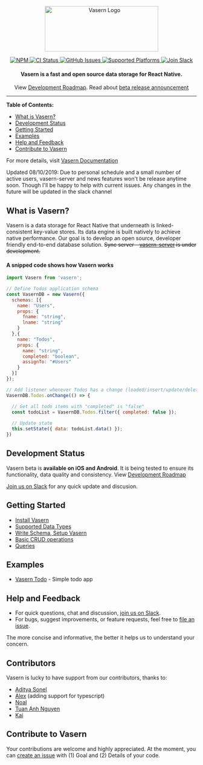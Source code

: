 
<p align="center">  
<img align="center" src="https://unpkg.com/vasern@0.2.4/vasern-logo.svg" alt="Vasern Logo" width="300" height="120">
</p>

<p align="center">
  <a href="https://npmjs.com/package/vasern">
    <img src="https://img.shields.io/npm/v/vasern.svg" alt="NPM">
  </a>
  
  <a href="https://travis-ci.org/vasern/vasern">
    <img src="https://img.shields.io/travis/vasern/vasern.svg?logo=travis" alt="CI Status">
  </a>
  
  <a href="https://github.com/vasern/vasern/issues">
    <img src="https://img.shields.io/github/issues/vasern/vasern.svg" alt="GitHub Issues">
  </a>
  
  <a href="https://github.com/vasern/vasern">
    <img src="https://img.shields.io/badge/React%20Native-iOS%20%2B%20Android-brightgreen.svg" alt="Supported Platforms ">
  </a>
  
  <a href="https://join.slack.com/t/vasern/shared_invite/zt-5uoc8hec-Y~b9PjQfN0n2PbCTJH7exA">
    <img src="https://img.shields.io/badge/chat-on%20Slack-%23e21357.svg?logo=slack" alt="Join Slack">
  </a>
</p>

<h4 align="center">
Vasern is a fast and open source data storage for React Native.
</h4>

<p align="center">
  View <a href="https://github.com/vasern/vasern/blob/master/roadmap.md">Development Roadmap</a>. Read about <a href="https://medium.com/vasern/vasern-a-fast-lightweight-and-open-source-data-storage-for-react-native-7fccff7506a1">beta release announcement</a>
</p>


---

__Table of Contents:__

- [What is Vasern?](#what-is-vasern)
- [Development Status](#development-status)
- [Getting Started](#getting-started)
- [Examples](#examples)
- [Help and Feedback](#help-and-feedback)
- [Contribute to Vasern](#contribute-to-vasern)


For more details, visit [Vasern Documentation](docs/overview)

Updated 08/10/2019: Due to personal schedule and a small number of active users, vasern-server and news features won't be release anytime soon. Though I'll be happy to help with current issues. Any changes in the future will be updated in the slack channel

## What is Vasern?

Vasern is a data storage for React Native that underneath is linked-consistent key-value stores. Its data engine is built natively to achieve native performance. Our goal is to develop an open source, developer friendly end-to-end database solution. <s>Sync server - [vasern-server](https://github.com/vasern/vasern-server) is under development.</s>

#### A snipped code shows how Vasern works

```javascript
import Vasern from 'vasern';

// Define Todos application schema
const VasernDB = new Vasern({ 
  schemas: [{
    name: "Users",
    props: {
      fname: "string",
      lname: "string"
    }
  },{
    name: "Todos",
    props: {
      name: "string",
      completed: "boolean",
      assignTo: "#Users"
    }
  }]
});

// Add listener whenever Todos has a change (loaded/insert/update/delete)
VasernDB.Todos.onChange(() => {

  // Get all todo items with "completed" is "false"
  const todoList = VasernDB.Todos.filter({ completed: false });
  
  // Update state
  this.setState({ data: todoList.data() });
})
```

## Development Status

Vasern beta is **available on iOS and Android**. It is being tested to ensure its functionality, data quality and consistency. View [Development Roadmap](roadmap.md)

[Join us on Slack](https://join.slack.com/t/vasern/shared_invite/zt-5uoc8hec-Y~b9PjQfN0n2PbCTJH7exA) for any quick update and discusion.


## Getting Started

- [Install Vasern](docs/install-vasern.md)
- [Supported Data Types](docs/supported-data-types.md)
- [Write Schema, Setup Vasern](docs/write-schema.md)
- [Basic CRUD operations](docs/basic-crud-operations.md)
- [Queries](docs/queries.md)

## Examples

- [Vasern Todo](docs/todo-example.md) - Simple todo app

## Help and Feedback

- For quick questions, chat and discussion, [join us on Slack](https://join.slack.com/t/vasern/shared_invite/zt-5uoc8hec-Y~b9PjQfN0n2PbCTJH7exA).
- For bugs, suggest improvements, or feature requests, feel free to [file an issue](https://github.com/vasern/vasern/issues).

The more concise and informative, the better it helps us to understand your concern.

## Contributors

Vasern is lucky to have support from our contributors, thanks to:

- [Aditya Sonel](https://github.com/adityasonel)
- [Alex](https://github.com/curtisy1) (adding support for typescript)
- [Noal](https://github.com/apppro123)
- [Tuan Anh Nguyen](https://github.com/anhtuank7c)
- [Kai](https://github.com/kailashvele)

## Contribute to Vasern

Your contributions are welcome and highly appreciated. At the moment, you can [create an issue](https://github.com/vasern/vasern/issues) with (1) Goal and (2) Details of your code.
